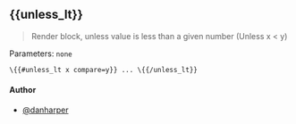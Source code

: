 ## \{{unless_lt}}

> Render block, unless value is less than a given number (Unless x < y)

Parameters: `none`

```handlebars
\{{#unless_lt x compare=y}} ... \{{/unless_lt}}
```
#### Author

+ [@danharper](http://github.com/danharper)